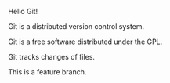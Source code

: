 Hello Git!

Git is a distributed version control system.

Git is a free software distributed under the GPL.

Git tracks changes of files.

This is a feature branch.